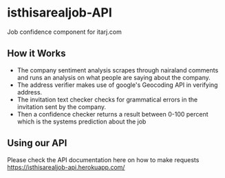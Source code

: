 # isthisarealjob-API
 Job confidence component for itarj.com
 
## How it Works
- The company sentiment analysis scrapes through nairaland comments and runs an analysis on what people are saying about the company.
- The address verifier makes use of google's Geocoding API in verifying address.
- The invitation text checker checks for grammatical errors in the invitation sent by the company.
- Then a confidence checker returns a result between 0-100 percent which is the systems prediction about the job

## Using our API
Please check the API documentation here on how to make requests https://isthisarealjob-api.herokuapp.com/

